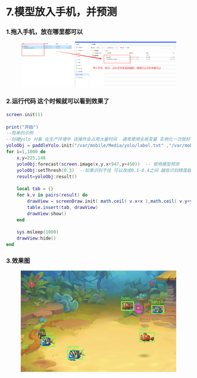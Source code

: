 # 7.模型放入手机，并预测



### 1.拖入手机，放在哪里都可以

<figure><img src="../../.gitbook/assets/C09G&#x60;3K}X[{Z4%3J$O_6WDE.png" alt=""><figcaption></figcaption></figure>

### 2.运行代码 这个时候就可以看到效果了

```lua
screen.init(1)

print("开始")
--简单的示例
--创建yolo 对象 在生产环境中 该操作会占用大量时间  通常使用全局变量 实例化一次就好
yoloObj = paddleYolo.init("/var/mobile/Media/yolo/label.txt" ,"/var/mobile/Media/yolo/mobilenet_v3_opt.nb")
for i=1,1000 do
	x,y=225,148
	yoloObj:forecast(screen.image(x,y,x+947,y+450))  -- 使用模型预测
	yoloObj:setThresh(0.3)  --如果识别不佳 可以改成0.1-0.4之间 越低识别精度越低
	result=yoloObj:result()  

	local tab = {}
	for k,v in pairs(result) do
		drawView = screenDraw.init( math.ceil( v.x+x ),math.ceil( v.y+y ),math.ceil( v.w ), math.ceil( v.h ), v.name ,0x00ff00 , 2.0 , 12, 0x00ff00)
		table.insert(tab, drawView)
		drawView:show()
	end

	sys.msleep(1000)
	drawView:hide()
end
```



### 3.效果图

<figure><img src="../../.gitbook/assets/KC@HCV(FW}5PCVK]%ELICW1.png" alt=""><figcaption></figcaption></figure>



###
